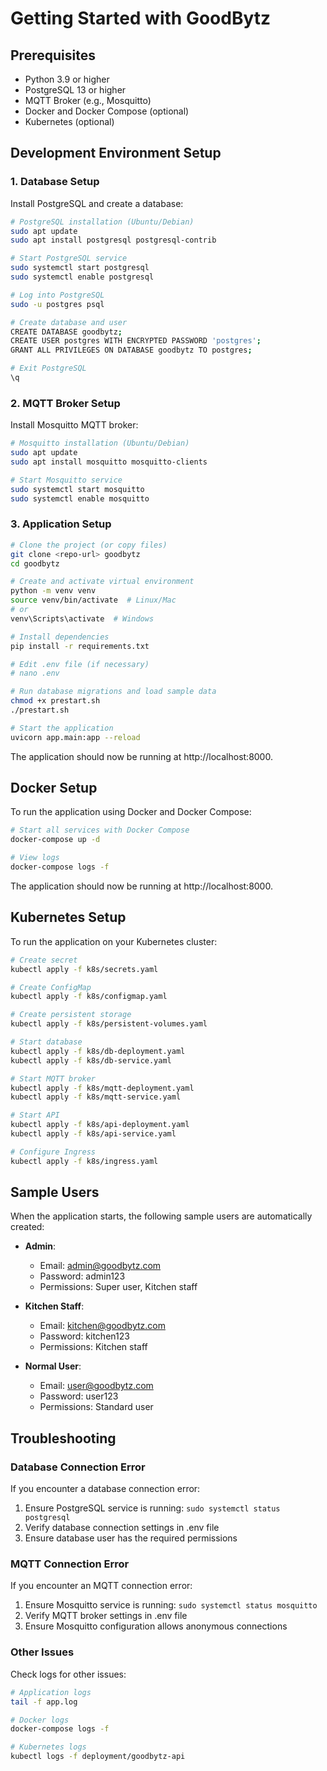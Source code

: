 # Getting Started with GoodBytz

## Prerequisites

- Python 3.9 or higher
- PostgreSQL 13 or higher
- MQTT Broker (e.g., Mosquitto)
- Docker and Docker Compose (optional)
- Kubernetes (optional)

## Development Environment Setup

### 1. Database Setup

Install PostgreSQL and create a database:

```bash
# PostgreSQL installation (Ubuntu/Debian)
sudo apt update
sudo apt install postgresql postgresql-contrib

# Start PostgreSQL service
sudo systemctl start postgresql
sudo systemctl enable postgresql

# Log into PostgreSQL
sudo -u postgres psql

# Create database and user
CREATE DATABASE goodbytz;
CREATE USER postgres WITH ENCRYPTED PASSWORD 'postgres';
GRANT ALL PRIVILEGES ON DATABASE goodbytz TO postgres;

# Exit PostgreSQL
\q
```

### 2. MQTT Broker Setup

Install Mosquitto MQTT broker:

```bash
# Mosquitto installation (Ubuntu/Debian)
sudo apt update
sudo apt install mosquitto mosquitto-clients

# Start Mosquitto service
sudo systemctl start mosquitto
sudo systemctl enable mosquitto
```

### 3. Application Setup

```bash
# Clone the project (or copy files)
git clone <repo-url> goodbytz
cd goodbytz

# Create and activate virtual environment
python -m venv venv
source venv/bin/activate  # Linux/Mac
# or
venv\Scripts\activate  # Windows

# Install dependencies
pip install -r requirements.txt

# Edit .env file (if necessary)
# nano .env

# Run database migrations and load sample data
chmod +x prestart.sh
./prestart.sh

# Start the application
uvicorn app.main:app --reload
```

The application should now be running at http://localhost:8000.

## Docker Setup

To run the application using Docker and Docker Compose:

```bash
# Start all services with Docker Compose
docker-compose up -d

# View logs
docker-compose logs -f
```

The application should now be running at http://localhost:8000.

## Kubernetes Setup

To run the application on your Kubernetes cluster:

```bash
# Create secret
kubectl apply -f k8s/secrets.yaml

# Create ConfigMap
kubectl apply -f k8s/configmap.yaml

# Create persistent storage
kubectl apply -f k8s/persistent-volumes.yaml

# Start database
kubectl apply -f k8s/db-deployment.yaml
kubectl apply -f k8s/db-service.yaml

# Start MQTT broker
kubectl apply -f k8s/mqtt-deployment.yaml
kubectl apply -f k8s/mqtt-service.yaml

# Start API
kubectl apply -f k8s/api-deployment.yaml
kubectl apply -f k8s/api-service.yaml

# Configure Ingress
kubectl apply -f k8s/ingress.yaml
```

## Sample Users

When the application starts, the following sample users are automatically created:

- **Admin**: 
  - Email: admin@goodbytz.com
  - Password: admin123
  - Permissions: Super user, Kitchen staff

- **Kitchen Staff**: 
  - Email: kitchen@goodbytz.com
  - Password: kitchen123
  - Permissions: Kitchen staff

- **Normal User**: 
  - Email: user@goodbytz.com
  - Password: user123
  - Permissions: Standard user

## Troubleshooting

### Database Connection Error

If you encounter a database connection error:

1. Ensure PostgreSQL service is running: `sudo systemctl status postgresql`
2. Verify database connection settings in .env file
3. Ensure database user has the required permissions

### MQTT Connection Error

If you encounter an MQTT connection error:

1. Ensure Mosquitto service is running: `sudo systemctl status mosquitto`
2. Verify MQTT broker settings in .env file
3. Ensure Mosquitto configuration allows anonymous connections

### Other Issues

Check logs for other issues:

```bash
# Application logs
tail -f app.log

# Docker logs
docker-compose logs -f

# Kubernetes logs
kubectl logs -f deployment/goodbytz-api
``` 
